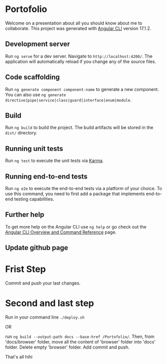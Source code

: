 # Portofolio

Welcome on a presentation about all you should know about me to collaborate.
This project was generated with [Angular CLI](https://github.com/angular/angular-cli) version 17.1.2.

## Development server

Run `ng serve` for a dev server. Navigate to `http://localhost:4200/`. The application will automatically reload if you change any of the source files.

## Code scaffolding

Run `ng generate component component-name` to generate a new component. You can also use `ng generate directive|pipe|service|class|guard|interface|enum|module`.

## Build

Run `ng build` to build the project. The build artifacts will be stored in the `dist/` directory.

## Running unit tests

Run `ng test` to execute the unit tests via [Karma](https://karma-runner.github.io).

## Running end-to-end tests

Run `ng e2e` to execute the end-to-end tests via a platform of your choice. To use this command, you need to first add a package that implements end-to-end testing capabilities.

## Further help

To get more help on the Angular CLI use `ng help` or go check out the [Angular CLI Overview and Command Reference](https://angular.io/cli) page.

## Update github page

# Frist Step
Commit and push your last changes.

# Second and last step
Run in your command line `./deploy.sh`

OR

run `ng build --output-path docs --base-href /Portofolio/`. Then, from 'docs/browser' folder, move all the content of 'browser' folder into 'docs' folder. Delete empty 'browser' folder. Add commit and push.

That's all hihi

